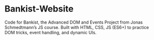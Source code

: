 # Bankist-Website
Code for Bankist, the Advanced DOM and Events Project from Jonas Schmedtmann’s JS course. Built with HTML, CSS, JS (ES6+) to practice DOM tricks, event handling, and dynamic UIs.
